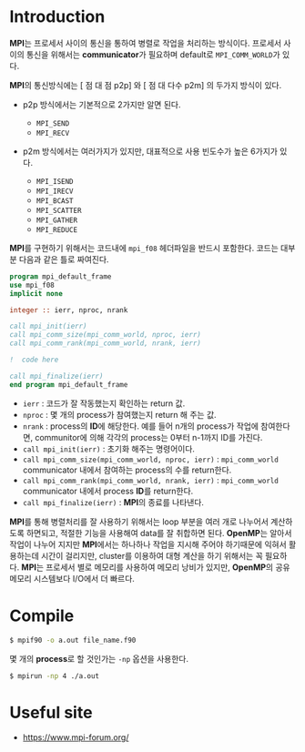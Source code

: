 
# Introduction

**MPI**는 프로세서 사이의 통신을 통하여 병렬로 작업을 처리하는 방식이다. 프로세서 사이의 통신을 위해서는 **communicator**가 필요하며 default로 `MPI_COMM_WORLD`가 있다. 

**MPI**의 통신방식에는 [ 점 대 점 p2p] 와 [ 점 대 다수 p2m] 의 두가지 방식이 있다.

- p2p 방식에서는 기본적으로 2가지만 알면 된다.
  * `MPI_SEND`
  * `MPI_RECV`

- p2m 방식에서는 여러가지가 있지만, 대표적으로 사용 빈도수가 높은 6가지가 있다.
  * `MPI_ISEND`
  * `MPI_IRECV`
  * `MPI_BCAST`
  * `MPI_SCATTER`
  * `MPI_GATHER`
  * `MPI_REDUCE`

**MPI**를 구현하기 위해서는 코드내에 `mpi_f08` 헤더파일을 반드시 포함한다. 코드는 대부분 다음과 같은 틀로 짜여진다.
```fortran
program mpi_default_frame
use mpi_f08
implicit none

integer :: ierr, nproc, nrank

call mpi_init(ierr)
call mpi_comm_size(mpi_comm_world, nproc, ierr)
call mpi_comm_rank(mpi_comm_world, nrank, ierr)

!  code here

call mpi_finalize(ierr)
end program mpi_default_frame
```

- `ierr` : 코드가 잘 작동했는지 확인하는 return 값.
- `nproc` : 몇 개의 process가 참여했는지 return 해 주는 값.
- `nrank` : process의 **ID**에 해당한다. 예를 들어 n개의 process가 작업에 참여한다면, communitor에 의해 각각의 process는 0부터 n-1까지 ID를 가진다.
- `call mpi_init(ierr)` : 초기화 해주는 명령어이다.
- `call mpi_comm_size(mpi_comm_world, nproc, ierr)` : `mpi_comm_world` communicator 내에서 참여하는 process의 수를 return한다.
- `call mpi_comm_rank(mpi_comm_world, nrank, ierr)` : `mpi_comm_world` communicator 내에서 process **ID**를 return한다.
- `call mpi_finalize(ierr)` : **MPI**의 종료를 나타낸다.

**MPI**를 통해 병렬처리를 잘 사용하기 위해서는 loop 부분을 여러 개로 나누어서 계산하도록 하면되고, 적절한 기능을 사용해여 data를 잘 취합하면 된다. **OpenMP**는 알아서 작업이 나누어 지지만 **MPI**에서는 하나하나 작업을 지시해 주어야 하기때문에 익혀서 활용하는데 시간이 걸리지만, cluster를 이용하여 대형 계산을 하기 위해서는 꼭 필요하다. **MPI**는 프로세서 별로 메모리를 사용하여 메모리 낭비가 있지만, **OpenMP**의 공유메모리 시스템보다 I/O에서 더 빠르다.




# Compile
```bash
$ mpif90 -o a.out file_name.f90
```
몇 개의 **process**로 할 것인가는 `-np` 옵션을 사용한다.
```bash
$ mpirun -np 4 ./a.out
```

# Useful site
- <a href='https://www.mpi-forum.org/' target='_blank'> https://www.mpi-forum.org/ </a>
